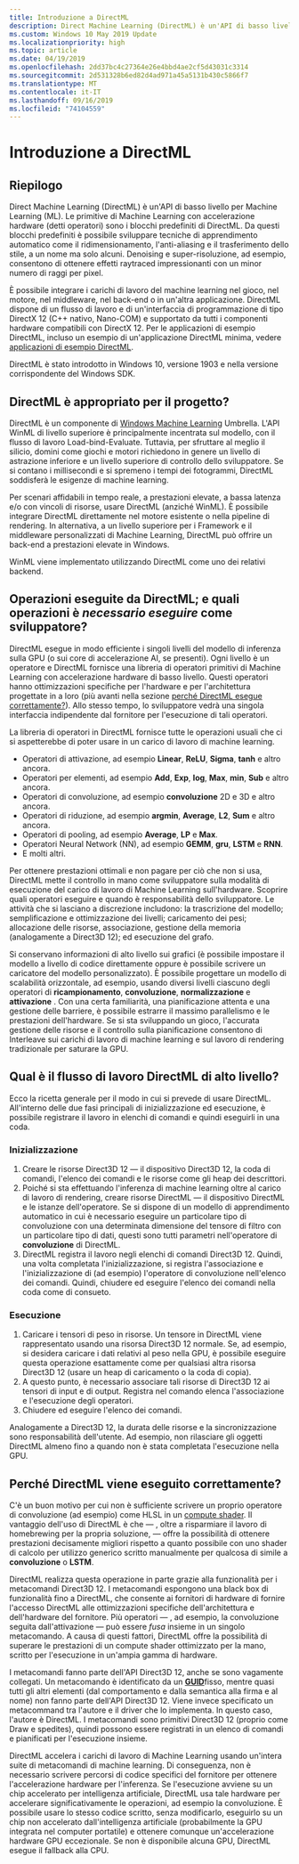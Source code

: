 ```yaml
---
title: Introduzione a DirectML
description: Direct Machine Learning (DirectML) è un'API di basso livello per Machine Learning (ML).
ms.custom: Windows 10 May 2019 Update
ms.localizationpriority: high
ms.topic: article
ms.date: 04/19/2019
ms.openlocfilehash: 2dd37bc4c27364e26e4bbd4ae2cf5d43031c3314
ms.sourcegitcommit: 2d531328b6ed82d4ad971a45a5131b430c5866f7
ms.translationtype: MT
ms.contentlocale: it-IT
ms.lasthandoff: 09/16/2019
ms.locfileid: "74104559"
---
```

# <a name="introduction-to-directml"></a>Introduzione a DirectML

## <a name="summary"></a>Riepilogo

Direct Machine Learning (DirectML) è un'API di basso livello per Machine Learning (ML). Le primitive di Machine Learning con accelerazione hardware (detti operatori) sono i blocchi predefiniti di DirectML. Da questi blocchi predefiniti è possibile sviluppare tecniche di apprendimento automatico come il ridimensionamento, l'anti-aliasing e il trasferimento dello stile, a un nome ma solo alcuni. Denoising e super-risoluzione, ad esempio, consentono di ottenere effetti raytraced impressionanti con un minor numero di raggi per pixel.

È possibile integrare i carichi di lavoro del machine learning nel gioco, nel motore, nel middleware, nel back-end o in un'altra applicazione. DirectML dispone di un flusso di lavoro e di un'interfaccia di programmazione di tipo DirectX 12 (C++ nativo, Nano-COM) e supportato da tutti i componenti hardware compatibili con DirectX 12. Per le applicazioni di esempio DirectML, incluso un esempio di un'applicazione DirectML minima, vedere [applicazioni di esempio DirectML](dml-min-app.md).

DirectML è stato introdotto in Windows 10, versione 1903 e nella versione corrispondente del Windows SDK.

## <a name="is-directml-appropriate-for-my-project"></a>DirectML è appropriato per il progetto?

DirectML è un componente di [Windows Machine Learning](/windows/ai) Umbrella. L'API WinML di livello superiore è principalmente incentrata sul modello, con il flusso di lavoro Load-bind-Evaluate. Tuttavia, per sfruttare al meglio il silicio, domini come giochi e motori richiedono in genere un livello di astrazione inferiore e un livello superiore di controllo dello sviluppatore. Se si contano i millisecondi e si spremeno i tempi dei fotogrammi, DirectML soddisferà le esigenze di machine learning.

Per scenari affidabili in tempo reale, a prestazioni elevate, a bassa latenza e/o con vincoli di risorse, usare DirectML (anziché WinML). È possibile integrare DirectML direttamente nel motore esistente o nella pipeline di rendering. In alternativa, a un livello superiore per i Framework e il middleware personalizzati di Machine Learning, DirectML può offrire un back-end a prestazioni elevate in Windows.

WinML viene implementato utilizzando DirectML come uno dei relativi backend.

## <a name="what-work-does-directml-do-and-what-work-must-i-do-as-the-developer"></a>Operazioni eseguite da DirectML; e quali operazioni è *necessario eseguire* come sviluppatore?

DirectML esegue in modo efficiente i singoli livelli del modello di inferenza sulla GPU (o sui core di accelerazione AI, se presenti). Ogni livello è un operatore e DirectML fornisce una libreria di operatori primitivi di Machine Learning con accelerazione hardware di basso livello. Questi operatori hanno ottimizzazioni specifiche per l'hardware e per l'architettura progettate in a loro (più avanti nella sezione [perché DirectML esegue correttamente?](#why-does-directml-perform-so-well)). Allo stesso tempo, lo sviluppatore vedrà una singola interfaccia indipendente dal fornitore per l'esecuzione di tali operatori.

La libreria di operatori in DirectML fornisce tutte le operazioni usuali che ci si aspetterebbe di poter usare in un carico di lavoro di machine learning.

- Operatori di attivazione, ad esempio **Linear**, **ReLU**, **Sigma**, **tanh** e altro ancora.
- Operatori per elementi, ad esempio **Add**, **Exp**, **log**, **Max**, **min**, **Sub** e altro ancora.
- Operatori di convoluzione, ad esempio **convoluzione** 2D e 3D e altro ancora.
- Operatori di riduzione, ad esempio **argmin**, **Average**, **L2**, **Sum** e altro ancora.
- Operatori di pooling, ad esempio **Average**, **LP** e **Max**.
- Operatori Neural Network (NN), ad esempio **GEMM**, **gru**, **LSTM** e **RNN**.
- E molti altri.

Per ottenere prestazioni ottimali e non pagare per ciò che non si usa, DirectML mette il controllo in mano come sviluppatore sulla modalità di esecuzione del carico di lavoro di Machine Learning sull'hardware. Scoprire quali operatori eseguire e quando è responsabilità dello sviluppatore. Le attività che si lasciano a discrezione includono: la trascrizione del modello; semplificazione e ottimizzazione dei livelli; caricamento dei pesi; allocazione delle risorse, associazione, gestione della memoria (analogamente a Direct3D 12); ed esecuzione del grafo.

Si conservano informazioni di alto livello sui grafici (è possibile impostare il modello a livello di codice direttamente oppure è possibile scrivere un caricatore del modello personalizzato). È possibile progettare un modello di scalabilità orizzontale, ad esempio, usando diversi livelli ciascuno degli operatori di **ricampionamento**, **convoluzione**, **normalizzazione** e **attivazione** . Con una certa familiarità, una pianificazione attenta e una gestione delle barriere, è possibile estrarre il massimo parallelismo e le prestazioni dell'hardware. Se si sta sviluppando un gioco, l'accurata gestione delle risorse e il controllo sulla pianificazione consentono di Interleave sui carichi di lavoro di machine learning e sul lavoro di rendering tradizionale per saturare la GPU.

## <a name="whats-the-high-level-directml-workflow"></a>Qual è il flusso di lavoro DirectML di alto livello?

Ecco la ricetta generale per il modo in cui si prevede di usare DirectML. All'interno delle due fasi principali di inizializzazione ed esecuzione, è possibile registrare il lavoro in elenchi di comandi e quindi eseguirli in una coda.

### <a name="initialization"></a>Inizializzazione

1. Creare le risorse Direct3D 12 &mdash; il dispositivo Direct3D 12, la coda di comandi, l'elenco dei comandi e le risorse come gli heap dei descrittori.
2. Poiché si sta effettuando l'inferenza di machine learning oltre al carico di lavoro di rendering, creare risorse DirectML &mdash; il dispositivo DirectML e le istanze dell'operatore. Se si dispone di un modello di apprendimento automatico in cui è necessario eseguire un particolare tipo di convoluzione con una determinata dimensione del tensore di filtro con un particolare tipo di dati, questi sono tutti parametri nell'operatore di **convoluzione** di DirectML.
3. DirectML registra il lavoro negli elenchi di comandi Direct3D 12. Quindi, una volta completata l'inizializzazione, si registra l'associazione e l'inizializzazione di (ad esempio) l'operatore di convoluzione nell'elenco dei comandi. Quindi, chiudere ed eseguire l'elenco dei comandi nella coda come di consueto.

### <a name="execution"></a>Esecuzione

1. Caricare i tensori di peso in risorse. Un tensore in DirectML viene rappresentato usando una risorsa Direct3D 12 normale. Se, ad esempio, si desidera caricare i dati relativi al peso nella GPU, è possibile eseguire questa operazione esattamente come per qualsiasi altra risorsa Direct3D 12 (usare un heap di caricamento o la coda di copia).
2. A questo punto, è necessario associare tali risorse di Direct3D 12 ai tensori di input e di output. Registra nel comando elenca l'associazione e l'esecuzione degli operatori.
3. Chiudere ed eseguire l'elenco dei comandi.

Analogamente a Direct3D 12, la durata delle risorse e la sincronizzazione sono responsabilità dell'utente. Ad esempio, non rilasciare gli oggetti DirectML almeno fino a quando non è stata completata l'esecuzione nella GPU.

## <a name="why-does-directml-perform-so-well"></a>Perché DirectML viene eseguito correttamente?

C'è un buon motivo per cui non è sufficiente scrivere un proprio operatore di convoluzione (ad esempio) come HLSL in un [compute shader](/windows/desktop/direct3d12/pipelines-and-shaders-with-directx-12#direct3d-12-compute-pipeline). Il vantaggio dell'uso di DirectML è che &mdash; , oltre a risparmiare il lavoro di homebrewing per la propria soluzione, &mdash; offre la possibilità di ottenere prestazioni decisamente migliori rispetto a quanto possibile con uno shader di calcolo per utilizzo generico scritto manualmente per qualcosa di simile a **convoluzione** o **LSTM**.

DirectML realizza questa operazione in parte grazie alla funzionalità per i metacomandi Direct3D 12. I metacomandi espongono una black box di funzionalità fino a DirectML, che consente ai fornitori di hardware di fornire l'accesso DirectML alle ottimizzazioni specifiche dell'architettura e dell'hardware del fornitore. Più operatori &mdash; , ad esempio, la convoluzione seguita dall'attivazione &mdash; può essere *fusa* insieme in un singolo metacomando. A causa di questi fattori, DirectML offre la possibilità di superare le prestazioni di un compute shader ottimizzato per la mano, scritto per l'esecuzione in un'ampia gamma di hardware.

I metacomandi fanno parte dell'API Direct3D 12, anche se sono vagamente collegati. Un metacomando è identificato da un [**GUID**](/windows/win32/api/guiddef/ns-guiddef-guid)fisso, mentre quasi tutti gli altri elementi (dal comportamento e dalla semantica alla firma e al nome) non fanno parte dell'API Direct3D 12. Viene invece specificato un metacommand tra l'autore e il driver che lo implementa. In questo caso, l'autore è DirectML. I metacomandi sono primitivi Direct3D 12 (proprio come Draw e spedites), quindi possono essere registrati in un elenco di comandi e pianificati per l'esecuzione insieme.

DirectML accelera i carichi di lavoro di Machine Learning usando un'intera suite di metacomandi di machine learning. Di conseguenza, non è necessario scrivere percorsi di codice specifici del fornitore per ottenere l'accelerazione hardware per l'inferenza. Se l'esecuzione avviene su un chip accelerato per intelligenza artificiale, DirectML usa tale hardware per accelerare significativamente le operazioni, ad esempio la convoluzione. È possibile usare lo stesso codice scritto, senza modificarlo, eseguirlo su un chip non accelerato dall'intelligenza artificiale (probabilmente la GPU integrata nel computer portatile) e ottenere comunque un'accelerazione hardware GPU eccezionale. Se non è disponibile alcuna GPU, DirectML esegue il fallback alla CPU.
